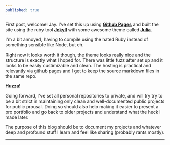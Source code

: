 ```yaml
---
published: true
---
```


First post, welcome! Jay. I've set this up using **[Github Pages][githubpages]** and
built the site using the ruby tool **[Jekyll][jekyll]** with some awesome theme
called **[Julia][julia]**.

I'm a bit annoyed, having to compile using the hated Ruby instead of something
sensible like Node, but eh.

Right now it looks worth it though, the theme looks really nice and the
structure is exactly what I hoped for. There was little fuzz after set up and it
looks to be easily custimizable and clean. The hosting is practical and
relevantly via github pages and I get to keep the source markdown files in the
same repo.

**Huzza!**

Going forward, I've set all personal repositories to private, and will try try
to be a bit strict in maintaining only clean and well-documented public projects
for public prousal. Doing so should also help making it easier to present a pro
portfolio and go back to older projects and understand what the heck I made
later.

The purpose of this blog should be to document my projects and whatever deep and
profound stuff I learn and feel like sharing (probably rants mostly).

---

[githubpages]: https://pages.github.com/
[jekyll]: https://jekyllrb.com/
[julia]: http://themes.jekyllrc.org/julia/
